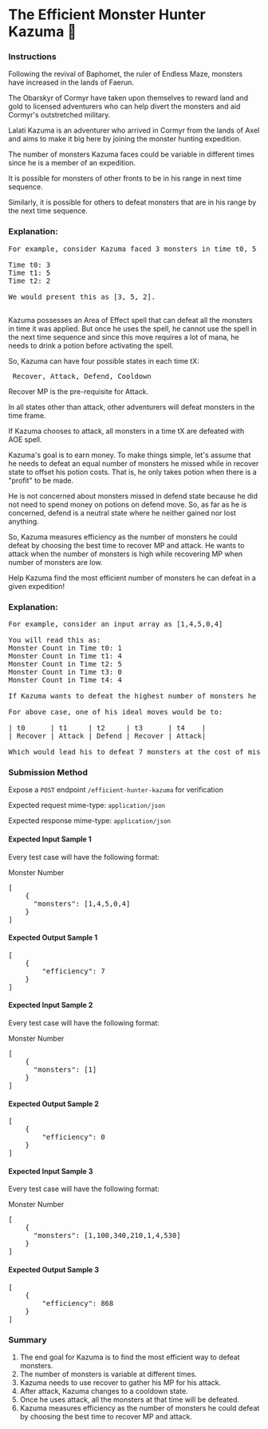# The Efficient Monster Hunter Kazuma 👾

### Instructions

Following the revival of Baphomet, the ruler of Endless Maze, monsters have increased in the lands of Faerun.

The Obarskyr of Cormyr have taken upon themselves to reward land and gold to licensed adventurers who can help divert the monsters and aid Cormyr's outstretched military.

Lalati Kazuma is an adventurer who arrived in Cormyr from the lands of Axel and aims to make it big here by joining the monster hunting expedition.

The number of monsters Kazuma faces could be variable in different times since he is a member of an expedition.

It is possible for monsters of other fronts to be in his range in next time sequence.

Similarly, it is possible for others to defeat monsters that are in his range by the next time sequence.

### Explanation:
<pre>
For example, consider Kazuma faced 3 monsters in time t0, 5 monsters in time t1, and 2 monsters in time t2.

Time t0: 3
Time t1: 5
Time t2: 2

We would present this as [3, 5, 2].

</pre>

Kazuma possesses an Area of Effect spell that can defeat all the monsters in time it was applied. But once he uses the spell, he cannot use the spell in the next time sequence and since this move requires a lot of mana, he needs to drink a potion before activating the spell.

So, Kazuma can have four possible states in each time tX: 

<pre> Recover, Attack, Defend, Cooldown </pre>

Recover MP is the pre-requisite for Attack.

In all states other than attack, other adventurers will defeat monsters in the time frame.

If Kazuma chooses to attack, all monsters in a time tX are defeated with AOE spell.

Kazuma's goal is to earn money. To make things simple, let's assume that he needs to defeat an equal number of monsters he missed while in recover state to offset his potion costs. That is, he only takes potion when there is a "profit" to be made.

He is not concerned about monsters missed in defend state because he did not need to spend money on potions on defend move. So, as far as he is concerned, defend is a neutral state where he neither gained nor lost anything. 

So, Kazuma measures efficiency as the number of monsters he could defeat by choosing the best time to recover MP and attack. He wants to attack when the number of monsters is high while recovering MP when number of monsters are low.

Help Kazuma find the most efficient number of monsters he can defeat in a given expedition!

### Explanation:
<pre>
For example, consider an input array as [1,4,5,0,4]

You will read this as:
Monster Count in Time t0: 1
Monster Count in Time t1: 4
Monster Count in Time t2: 5
Monster Count in Time t3: 0 
Monster Count in Time t4: 4

If Kazuma wants to defeat the highest number of monsters he can while minimizing his cost, his ideal move will be to try to maximize the number of monsters he can defeat with attack while trying to minimize the number of monsters he misses while recovering mana.

For above case, one of his ideal moves would be to:

| t0      | t1     | t2     | t3      | t4    |
| Recover | Attack | Defend | Recover | Attack|

Which would lead his to defeat 7 monsters at the cost of missing one, leading to a "profitable" hunt of (4-1) + (4-0) = 7 monsters
</pre>


### Submission Method

Expose a `POST` endpoint `/efficient-hunter-kazuma` for verification

Expected request mime-type: `application/json`

Expected response mime-type: `application/json`


#### Expected Input Sample 1

Every test case will have the following format:

Monster Number

<pre>
[
    {
      "monsters": [1,4,5,0,4]
    }
]
</pre>

#### Expected Output Sample 1

<pre>
[
    {
        "efficiency": 7
    }
]
</pre>

#### Expected Input Sample 2

Every test case will have the following format:

Monster Number

<pre>
[
    {
      "monsters": [1]
    }
]
</pre>

#### Expected Output Sample 2

<pre>
[
    {
        "efficiency": 0
    }
]
</pre>

#### Expected Input Sample 3

Every test case will have the following format:

Monster Number

<pre>
[
    {
      "monsters": [1,100,340,210,1,4,530]
    }
]
</pre>

#### Expected Output Sample 3

<pre>
[
    {
        "efficiency": 868
    }
]
</pre>

### Summary

1. The end goal for Kazuma is to find the most efficient way to defeat monsters. 
2. The number of monsters is variable at different times. 
3. Kazuma needs to use recover to gather his MP for his attack. 
4. After attack, Kazuma changes to a cooldown state. 
5. Once he uses attack, all the monsters at that time will be defeated. 
6. Kazuma measures efficiency as the number of monsters he could defeat by choosing the best time to recover MP and attack.